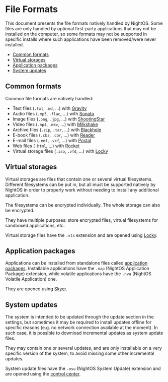 # File Formats

This document presents the file formats natively handled by NightOS. Some files are only handled by optional first-party applications that may not be installed on the computer, so some formats may not be supported in specific installs where such applications have been removed/were never installed.

- [Common formats](#common-formats)
- [Virtual storages](#virtual-storages)
- [Application packages](#application-packages)
- [System updates](#system-updates)

## Common formats

Common file formats are natively handled:

- Text files (`.txt`, `.md`, ...) with [Gravity](../applications/Gravity.md)
- Audio files (`.mp3`, `.flac`, ...) with [Sonata](../applications/Sonata.md)
- Image files (`.png`, `.jpg`, ...) with [ShootingStar](../applications/ShootingStar.md)
- Video files (`.mp4`, `.mkv`, ...) with [Milkshake](../applications/Milkshake.md)
- Archive files (`.zip`, `.tar`, ...) with [Blackhole](../applications/Blackhole.md)
- E-book files (`.cbz`, `.cbr`, ...) with [Reader](../applications/Reader.md)
- E-mail files (`.eml`, `.vcf`, ...) with [Postal](../applications/Postal.md)
- Web files (`.html`, ...) with [Rocket](../applications/Rocket.md)
- Virtual storage files (`.iso`, `.vfd`, ...) with [Locky](../applications/Locky.md)

## Virtual storages

Virtual storages are files that contain one or several virtual filesystems. Different filesystems can be put in, but all must be supported natively by NightOS in order to properly work without needing to install any additional application.

The filesystems can be encrypted individually. The whole storage can also be encrypted.

They have multiple purposes: store encrypted files, virtual filesystems for sandboxed applications, etc.

Virtual storage files have the `.vts` extension and are opened using [Locky](../applications/Locky.md).

## Application packages

Applications can be installed from standalone files called [application packages](../specs/applications/package.md).
Installable applications have the `.nap` (NightOS Application Package) extension, while volatile applications have the `.nva` (NightOS Volatile Application) one.

They are opened using [Skyer](../applications/Skyer.md).

## System updates

The system is intended to be updated through the update section in the settings, but sometimes it may be required to install updates offline for specific reasons (e.g. no network connection available at the moment). In such case, it is possible to download incremental updates as system update files.

They may contain one or several updates, and are only installable on a very specific version of the system, to avoid missing some other incremental updates.

System update files have the `.nsu` (NightOS System Update) extension and are opened using the [control center](../applications/Central.md).
